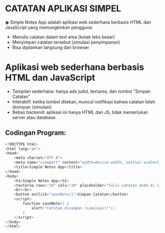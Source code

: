 
# CATATAN APLIKASI SIMPEL
  ◉ Simple Notes App adalah aplikasi web sederhana berbasis HTML dan JavaScript yang memungkinkan pengguna:

- Menulis catatan dalam text area (kotak teks besar)
- Menyimpan catatan tersebut (simulasi penyimpanan)
- Bisa dijalankan langsung dari browser



# Aplikasi web sederhana berbasis HTML dan JavaScript

- Tampilan sederhana: hanya ada judul, textarea, dan tombol "Simpan Catatan"
- Interaktif: ketika tombol ditekan, muncul notifikasi bahwa catatan telah disimpan (simulasi)
-  Bebas backend: aplikasi ini hanya HTML dan JS, tidak memerlukan server atau database

## Codingan Program:

```cpp
<!DOCTYPE html>
<html lang="en">
<head>
    <meta charset="UTF-8">
    <meta name="viewport" content="width=device-width, initial-scale=1.0">
    <title>Simple Notes App</title>
</head>
<body>
    <h1>Simple Notes App</h1>
    <textarea rows="10" cols="30" placeholder="Tulis catatan Anda di sini..."></textarea>
    <br><br>
    <button onclick="saveNote()">Simpan Catatan</button>
    <script>
        function saveNote() {
            alert("Catatan disimpan (simulasi)!");
        }
    </script>
</body>
</html>
